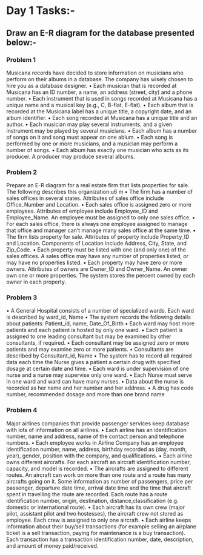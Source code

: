 # Day 1 Tasks:-
## Draw an E-R diagram for the database presented below:-

### Problem 1
Musicana records have decided to store information on musicians who perform on their albums in a database. The company has wisely chosen to hire you as a database designer.
    • Each musician that is recorded at Musicana has an ID number, a name, an address (street, city) and a phone number.
    • Each instrument that is used in songs recorded at Musicana has a unique name and a musical key (e.g., C, B-flat, E-flat).
    • Each album that is recorded at the Musicana label has a unique title, a copyright date, and an album identifier.
    • Each song recorded at Musicana has a unique title and an author.
    • Each musician may play several instruments, and a given instrument may be played by several musicians.
    • Each album has a number of songs on it and song must appear on one ablum.
    • Each song is performed by one or more musicians, and a musician may perform a number of songs.
    • Each album has exactly one musician who acts as its producer. A producer may produce several albums.

### Problem 2
Prepare an E-R diagram for a real estate firm that lists properties for sale. The following describes this organization:u6  m
    • The firm has a number of sales offices in several states. Attributes of sales office include Office_Number and Location.
    • Each sales office is assigned zero or more employees. Attributes of employee include Employee_ID  and Employee_Name. An employee must be assigned to only one sales office.
    • For each sales office, there is always one employee assigned to manage that office and manager can’t manage many sales office at the same time. 
    • The firm lists property for sale. Attributes of property include Property_ID and Location. Components of Location include Address, City, State, and Zip_Code.
    • Each property must be listed with one (and only one) of the sales offices. A sales office may have any number of properties listed, or may have no proper­ties listed.
    • Each property may have zero or more owners. Attributes of owners are Owner_ID and Owner_Name. An owner own one or more properties. The system stores the percent owned by each owner in each property.

### Problem 3
• A General Hospital consists of a number of specialized wards. Each ward is described by ward_id, Name
• The system records the following details about patients: Patient_id, name, Date_Of_Birth
• Each ward may host more patients and each patient is hosted by only one ward.
• Each patient is assigned to one leading consultant but may be examined by other consultants, if required. 
• Each consultant may be assigned zero or more patients and may examine zero or more patients.
• Consultants are described by Consultant_id, Name
• The system has to record all required data each time the Nurse gives a patient a certain drug with specified dosage at certain date and time.
• Each ward is under supervision of one nurse and a nurse may supervise only one ward. 
• Each Nurse must serve in one ward and ward can have many nurses.
• Data about the nurse is recorded as her name and her number and her address. 
• A drug has code number, recommended dosage and more than one brand name

### Problem 4
Major airlines companies that provide passenger services keep database with lots of information on all airlines.
	• Each airline has an identification number, name and address, name of the contact person and telephone numbers.
	• Each employee works in Airline Company has an employee identification number, name, address, birthday recorded as (day, month, year), gender, position with the company, and qualifications.
	• Each airline owns different aircrafts. For each aircraft an aircraft identification number, capacity, and model is recorded.
	• The aircrafts are assigned to different routes. An aircraft can work on more than one route and a route has many aircrafts going on it. Some information as number of passengers, price per passenger, departure date time, arrival date time and the time that aircraft spent in travelling the route are recorded.
	Each route has a route identification number, origin, destination, distance,classification (e.g. domestic or international route).
	• Each aircraft has its own crew (major pilot, assistant pilot and two hostesses), the aircraft crew not stored as employee. Each crew is assigned to only one aircraft.
	• Each airline keeps information about their buy/sell transactions (for example selling an airplane ticket is a sell transaction, paying for maintenance is a buy transaction). Each transaction has a transaction identification number, date, description, and amount of money paid/received. 
                             
